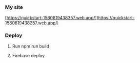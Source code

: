 ### My site

[https://quickstart-1560819438357.web.app/](https://quickstart-1560819438357.web.app/)


### Deploy

1. Run npm run build

2. Firebase deploy